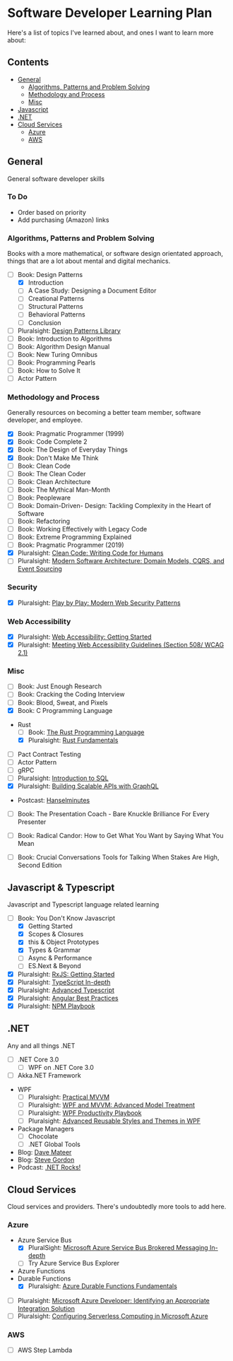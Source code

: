 # Software Developer Learning Plan

Here's a list of topics I've learned about, and ones I want to learn more about:

## Contents

- [General](#general)
  - [Algorithms, Patterns and Problem Solving](#algorithms-patterns-and-problem-solving)
  - [Methodology and Process](#methodology-and-process)
  - [Misc](#misc)
- [Javascript](#javascript)
- [.NET](#net)
- [Cloud Services](#cloud-services)
  - [Azure](#azure)
  - [AWS](#aws)

## General

General software developer skills

### To Do

- Order based on priority
- Add purchasing (Amazon) links

### Algorithms, Patterns and Problem Solving

Books with a more mathematical, or software design orientated approach, things that are a lot about mental and digital mechanics.

- [ ] Book: Design Patterns
  - [x] Introduction
  - [ ] A Case Study: Designing a Document Editor
  - [ ] Creational Patterns
  - [ ] Structural Patterns
  - [ ] Behavioral Patterns
  - [ ] Conclusion
- [ ] Pluralsight: [Design Patterns Library](https://app.pluralsight.com/library/courses/patterns-library)
- [ ] Book: Introduction to Algorithms
- [ ] Book: Algorithm Design Manual
- [ ] Book: New Turing Omnibus
- [ ] Book: Programming Pearls
- [ ] Book: How to Solve It
- [ ] Actor Pattern

### Methodology and Process

Generally resources on becoming a better team member, software developer, and employee.

- [x] Book: Pragmatic Programmer (1999)
- [x] Book: Code Complete 2
- [x] Book: The Design of Everyday Things
- [x] Book: Don't Make Me Think
- [ ] Book: Clean Code
- [ ] Book: The Clean Coder
- [ ] Book: Clean Architecture
- [ ] Book: The Mythical Man-Month
- [ ] Book: Peopleware
- [ ] Book: Domain-Driven- Design: Tackling Complexity in the Heart of Software
- [ ] Book: Refactoring
- [ ] Book: Working Effectively with Legacy Code
- [ ] Book: Extreme Programming Explained
- [ ] Book: Pragmatic Programmer (2019)
- [x] Pluralsight: [Clean Code: Writing Code for Humans](https://app.pluralsight.com/library/courses/writing-clean-code-humans)
- [ ] Pluralsight: [Modern Software Architecture: Domain Models, CQRS, and Event Sourcing](https://app.pluralsight.com/library/courses/modern-software-architecture-domain-models-cqrs-event-sourcing)

### Security

- [x] Pluralsight: [Play by Play: Modern Web Security Patterns](https://app.pluralsight.com/library/courses/play-by-play-modern-web-security-patterns)

### Web Accessibility

- [x] Pluralsight: [Web Accessibility: Getting Started](https://app.pluralsight.com/library/courses/web-accessibility-getting-started)
- [x] Pluralsight: [Meeting Web Accessibility Guidelines (Section 508/ WCAG 2.1)](https://app.pluralsight.com/library/courses/web-accessibility-meeting-guidelines)

### Misc

- [ ] Book: Just Enough Research
- [ ] Book: Cracking the Coding Interview
- [ ] Book: Blood, Sweat, and Pixels
- [x] Book: C Programming Language
- Rust
  - [ ] Book: [The Rust Programming Language](https://www.amazon.co.uk/Rust-Programming-Language-Manga-Guide/dp/1593278284)
  - [x] Pluralsight: [Rust Fundamentals](https://app.pluralsight.com/library/courses/rust-fundamentals)
- [ ] Pact Contract Testing
- [ ] Actor Pattern
- [ ] gRPC
- [ ] Pluralsight: [Introduction to SQL](https://app.pluralsight.com/library/courses/introduction-to-sql)
- [x] Pluralsight: [Building Scalable APIs with GraphQL](https://app.pluralsight.com/library/courses/graphql-scalable-apis)
- Postcast: [Hanselminutes](https://www.hanselminutes.com/)
- [ ] Book: The Presentation Coach - Bare Knuckle Brilliance For Every Presenter 
- [ ] Book: Radical Candor: How to Get What You Want by Saying What You Mean
- [ ] Book: Crucial Conversations Tools for Talking When Stakes Are High, Second Edition


## Javascript & Typescript

Javascript and Typescript language related learning

- [ ] Book: You Don't Know Javascript
  - [x] Getting Started
  - [x] Scopes & Closures
  - [x] this & Object Prototypes
  - [x] Types & Grammar
  - [ ] Async & Performance
  - [ ] ES.Next & Beyond
- [x] Pluralsight: [RxJS: Getting Started](https://app.pluralsight.com/library/courses/rxjs-getting-started)
- [x] Pluralsight: [TypeScript In-depth](https://app.pluralsight.com/library/courses/typescript-in-depth)
- [x] Pluralsight: [Advanced Typescript](https://app.pluralsight.com/library/courses/typescript-advanced)
- [x] Pluralsight: [Angular Best Practices](https://app.pluralsight.com/library/courses/best-practices-angular)
- [x] Pluralsight: [NPM Playbook](https://app.pluralsight.com/library/courses/npm-playbook)

## .NET

Any and all things .NET

- [ ] .NET Core 3.0
  - [ ] WPF on .NET Core 3.0
- [ ] Akka.NET Framework
- WPF
  - [ ] Pluralsight: [Practical MVVM](https://app.pluralsight.com/library/courses/practical-mvvm)
  - [ ] Pluralsight: [WPF and MVVM: Advanced Model Treatment](https://app.pluralsight.com/library/courses/wpf-mvvm-advanced-model-treatment)
  - [ ] Pluralsight: [WPF Productivity Playbook](https://app.pluralsight.com/library/courses/wpf-productivity-playbook)
  - [ ] Pluralsight: [Advanced Reusable Styles and Themes in WPF](https://app.pluralsight.com/library/courses/wpf-advanced-reusable-styles-themes)
- Package Managers
  - [ ] Chocolate
  - [ ] .NET Global Tools
- Blog: [Dave Mateer](https://davemateer.com/)
- Blog: [Steve Gordon](https://www.stevejgordon.co.uk/)
- Podcast: [.NET Rocks!](https://www.dotnetrocks.com/)

## Cloud Services

Cloud services and providers. There's undoubtedly more tools to add here.

### Azure

- Azure Service Bus
  - [x] PluralSight: [Microsoft Azure Service Bus Brokered Messaging In-depth](https://app.pluralsight.com/library/courses/microsoft-azure-service-brokered-messaging)
  - [ ] Try Azure Service Bus Explorer
- Azure Functions
- Durable Functions
  - [x] Pluralsight: [Azure Durable Functions Fundamentals](https://app.pluralsight.com/library/courses/azure-durable-functions-fundamentals)
- [ ] Pluralsight: [Microsoft Azure Developer: Identifying an Appropriate Integration Solution](https://app.pluralsight.com/library/courses/microsoft-azure-appropriate-integration-solution-identifying)
- [ ] Pluralsight: [Configuring Serverless Computing in Microsoft Azure](https://app.pluralsight.com/library/courses/microsoft-azure-serverless-computing-configuring)

### AWS

- [ ] AWS Step Lambda
